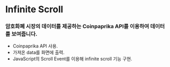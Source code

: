 # Infinite Scroll

### 암호화폐 시장의 데이터를 제공하는 Coinpaprika API를 이용하여 데이터를 보여줍니다.

-   Coinpaprika API 사용.
-   가져온 data를 화면에 출력.
-   JavaScript의 Scroll Event를 이용해 infinite scroll 기능 구현.

